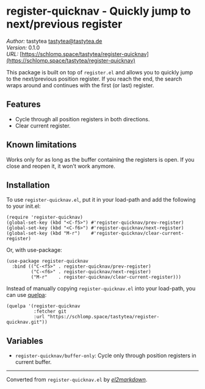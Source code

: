 # register-quicknav - Quickly jump to next/previous register

*Author:* tastytea <tastytea@tastytea.de><br>
*Version:* 0.1.0<br>
*URL:* [https://schlomp.space/tastytea/register-quicknav](https://schlomp.space/tastytea/register-quicknav)<br>

This package is built on top of `register.el` and allows you to quickly jump
to the next/previous position register.  If you reach the end, the search
wraps around and continues with the first (or last) register.

## Features

* Cycle through all position registers in both directions.
* Clear current register.

## Known limitations

Works only for as long as the buffer containing the registers is open.  If
you close and reopen it, it won't work anymore.

## Installation

To use `register-quicknav.el`, put it in your load-path and add the following
to your init.el:

    (require 'register-quicknav)
    (global-set-key (kbd "<C-f5>") #'register-quicknav/prev-register)
    (global-set-key (kbd "<C-f6>") #'register-quicknav/next-register)
    (global-set-key (kbd "M-r")    #'register-quicknav/clear-current-register)

Or, with use-package:

    (use-package register-quicknav
      :bind (("C-<f5>" . register-quicknav/prev-register)
             ("C-<f6>" . register-quicknav/next-register)
             ("M-r"    . register-quicknav/clear-current-register)))

Instead of manually copying `register-quicknav.el` into your load-path, you
can use [quelpa](https://github.com/quelpa/quelpa):

    (quelpa '(register-quicknav
              :fetcher git
              :url "https://schlomp.space/tastytea/register-quicknav.git"))

## Variables

* `register-quicknav/buffer-only`: Cycle only through position registers in
  current buffer.


---
Converted from `register-quicknav.el` by [*el2markdown*](https://github.com/Lindydancer/el2markdown).
